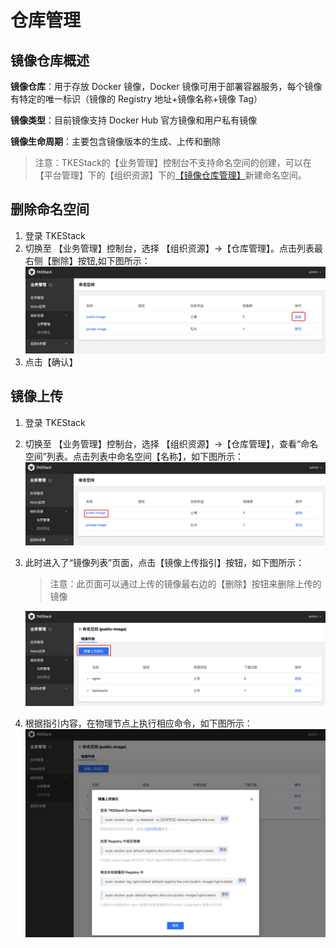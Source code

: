 
# 仓库管理

## 镜像仓库概述

**镜像仓库**：用于存放 Docker 镜像，Docker 镜像可用于部署容器服务，每个镜像有特定的唯一标识（镜像的 Registry 地址+镜像名称+镜像 Tag）

**镜像类型**：目前镜像支持 Docker Hub 官方镜像和用户私有镜像

**镜像生命周期**：主要包含镜像版本的生成、上传和删除

> 注意：TKEStack的【业务管理】控制台不支持命名空间的创建，可以在【平台管理】下的【组织资源】下的[【镜像仓库管理】](../../platform/resource/registry.md)新建命名空间。

## 删除命名空间

1. 登录 TKEStack
2. 切换至 【业务管理】控制台，选择 【组织资源】->【仓库管理】。点击列表最右侧【删除】按钮,如下图所示：
    ![命名空间删除按钮](../../../../../images/命名空间删除按钮-1.png)
3. 点击【确认】

## 镜像上传

  1. 登录 TKEStack

  2. 切换至 【业务管理】控制台，选择 【组织资源】->【仓库管理】，查看“命名空间”列表。点击列表中命名空间【名称】，如下图所示：
     ![命名空间名称](../../../../../images/命名空间名称-1.png)

  3. 此时进入了“镜像列表”页面，点击【镜像上传指引】按钮，如下图所示：

     > 注意：此页面可以通过上传的镜像最右边的【删除】按钮来删除上传的镜像

     ![镜像上传指引](../../../../../images/镜像上传指引-1.png)

  4. 根据指引内容，在物理节点上执行相应命令，如下图所示：
     ![镜像上传指引内容](../../../../../images/镜像上传指引内容-1.png)
